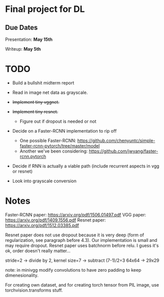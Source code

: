 # Final project for DL

Due Dates
---------
Presentation: <b>May 15th</b>

Writeup: <b>May 5th</b>


TODO
======

* Build a bullshit midterm report


* Read in image net data as grayscale.
* <s>Implement tiny vggnet.</s>
* <s>Implement tiny resnet.</s>
    * Figure out if dropout is needed or not
* Decide on a Faster-RCNN implementation to rip off
    * One possible Faster-RCNN: https://github.com/chenyuntc/simple-faster-rcnn-pytorch/tree/master/model
    * Another we've been considering: https://github.com/jwyang/faster-rcnn.pytorch
* Decide if RNN is actually a viable path (include recurrent aspects in vgg or resnet)
* Look into grayscale conversion



Notes
=====

Faster-RCNN paper: https://arxiv.org/pdf/1506.01497.pdf
VGG paper: https://arxiv.org/pdf/1409.1556.pdf
Resnet paper: https://arxiv.org/pdf/1512.03385.pdf


Resnet paper does not use dropout because it is very deep (form of regularization, see paragraph before 4.3). Our implementation is small and may require dropout.
Resnet paper uses batchnorm before relu. I guess it's ok, order doesn't really matter...

stride=2 -> divide by 2, kernel size=7 -> subtract (7-1)/2=3
64x64 -> 29x29

note: in minivgg modify convolutions to have zero padding to keep dimenesionality.

For creating own dataset, and for creating torch tensor from PIL image, use torchvision.transforms stuff.
